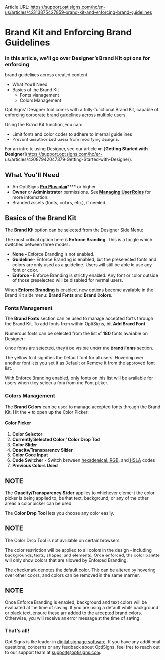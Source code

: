 Article URL: https://support.optisigns.com/hc/en-us/articles/42313875427859-brand-kit-and-enforcing-brand-guidelines

# Brand Kit and Enforcing Brand Guidelines

### In this article, we’ll go over Designer’s Brand Kit options for enforcing
brand guidelines across created content.

  * What You’ll Need
  * Basics of the Brand Kit
    * Fonts Management
    * Colors Management

OptiSigns’ Designer tool comes with a fully-functional Brand Kit, capable of
enforcing corporate brand guidelines across multiple users.

Using the Brand Kit function, you can:

  * Limit fonts and color codes to adhere to internal guidelines
  * Prevent unauthorized users from modifying designs.

For an intro to using Designer, see our article on [**Getting Started with
Designer**](https://support.optisigns.com/hc/en-
us/articles/42087942047379-Getting-Started-with-Designer).

## What You’ll Need

  * An OptiSigns [**Pro Plus plan**](https://www.optisigns.com/pricing)**** or higher
  * **Owner** or **Administrator** permissions. See [**Managing User Roles**](https://support.optisigns.com/hc/en-us/articles/360046356113-Advanced-Security-Managing-User-Roles) for more information.
  * Branded assets (fonts, colors, etc.), if needed

## Basics of the Brand Kit

The **Brand Kit** option can be selected from the Designer Side Menu:

The most critical option here is **Enforce Branding**. This is a toggle which
switches between three modes:

  * **None -** Enforce Branding is not enabled.
  * **Guideline -** Enforce Branding is enabled, but the preselected fonts and colors are only used as a guideline. Users will still be able to use any font or color.
  * **Enforce -** Enforce Branding is strictly enabled. Any font or color outside of those preselected will be disabled for normal users.

When **Enforce Branding** is enabled, new options become available in the
Brand Kit side menu: **Brand Fonts** and **Brand Colors**.

### Fonts Management

The **Brand Fonts** section can be used to manage accepted fonts through the
Brand Kit. To add fonts from within OptiSigns, hit **Add Brand Font**.

Numerous fonts can be selected from the list of **180** fonts available on
Designer:

Once fonts are selected, they’ll be visible under the **Brand Fonts** section.

The yellow font signifies the Default font for all users. Hovering over
another font lets you set it as Default or Remove it from the approved font
list.

With Enforce Branding enabled, only fonts on this list will be available for
users when they select a font from the Font picker.

### Colors Management

The **Brand Colors** can be used to manage accepted fonts through the Brand
Kit. Hit the **+** to open up the Color Picker:

#### Color Picker

  1. **Color Selector**
  2. **Currently Selected Color / Color Drop Tool**
  3. **Color Slider**
  4. **Opacity/Transparency Slider**
  5. **Color Code Input**
  6. **Code Switcher** \- Switch between [hexademical](https://htmlcolorcodes.com/),[ RGB](https://www.rapidtables.com/web/color/RGB_Color.html), and[ HSLA](https://www.w3schools.com/html/html_colors_hsl.asp) codes
  7. **Previous Colors Used**

**NOTE**  
---  
The **Opacity/Transparency Slider** applies to whichever element the color
picker is being applied to, be that text, background, or any of the other
areas a color picker can be used.  
  
The **Color Drop Tool** lets you choose any color easily.

**NOTE**  
---  
The Color Drop Tool is not available on certain browsers.  
  
The color restriction will be applied to all colors in the design - including
backgrounds, texts, shapes, and elements. Once enforced, the color palette
will only show colors that are allowed by Enforced Branding.

The checkmark denotes the default color. This can be altered by hovering over
other colors, and colors can be removed in the same manner.

**NOTE**  
---  
Once Enforce Branding is enabled, background and text colors will be evaluated
at the time of saving. If you are using a default white background or black
text, ensure these are added to the accepted brand colors. Otherwise, you will
receive an error message at the time of saving.  
  
### That’s all!

OptiSigns is the leader in [digital signage
software](https://www.optisigns.com/). If you have any additional questions,
concerns or any feedback about OptiSigns, feel free to reach out to our
support team at [support@optisigns.com](mailto:support@optisigns.com).

